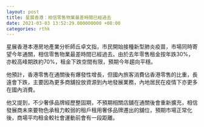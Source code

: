 ```yaml
---
layout: post
title: 星展香港：相信零售物業最差時間已經過去
date: 2021-03-03 13:52:29.000000000 +08:00
categories: rthk
---
```


星展香港本港房地產業分析師丘卓文指，市民開始接種新型肺炎疫苗，市場同時寄望今年通關，相信零售物業最差時間已經過去。由於去年零售租金按年跌30%，亦較高峰期跌約70%，租金下跌空間有限，預期今年趨向平穩。

他預計，香港零售在通關後有爆發性增長，但國內旅客消費佔香港零售的比重，長遠會下跌，主要因為更多商舖投放資源到內地發展業務，內地居民在疫情下亦更多在國內消費。

他又提到，不少奢侈品牌經歷整固期，不預期相關店舖在通關後會重新擴充，相信發展商未來要物色承租力較弱的租戶租用奢侈品牌遷出的舖位，預期市場正常化後，商場平均租金較社會運動前會有一段距離。
